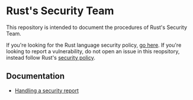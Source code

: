 # Rust's Security Team

This repository is intended to document the procedures of Rust's Security Team.

If you're looking for the Rust language security policy, [go here][policy]. If
you're looking to report a vulnerability, do not open an issue in this
reopsitory, instead follow Rust's [security policy][policy].

[policy]: https://www.rust-lang.org/policies/security

## Documentation

* [Handling a security report](docs/handling-reports.md)
